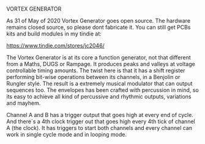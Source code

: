 VORTEX GENERATOR

As 31 of May of 2020 Vortex Generator goes open source. The hardware remains closed source, so please dont fabricate it. You can still get PCBs kits and build modules in my tindie at:

https://www.tindie.com/stores/jc2046/

The Vortex Generator is at its core a function generator, not that different from a Maths, DUGS or Rampage. It produces peaks and valleys at voltage controllable timing amounts. The twist here is that it has a shift register performing bit-wise operations between its channels, in a Benjolin or Rungler style. The result is a extremely musical modulator that can output sequences too. The envelopes has been crafted with percussion in mind, so its easy to achieve all kind of percussive and rhythmic outputs, variations and mayhem.

Channel A and B has a trigger output that goes high at every end of cycle. And there´s a 4th clock trigger out that goes high every 4th tick of channel A (the clock). It has triggers to start both channels and every channel can work in single cycle mode and in looping mode.
